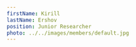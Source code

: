 ```yaml
---
firstName: Kirill
lastName: Ershov
position: Junior Researcher
photo: ../../images/members/default.jpg
---
```


